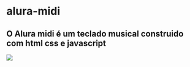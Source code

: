 # alura-midi
## O Alura midi é um teclado musical construido com html css e javascript

<img src="https://cdn1.gnarususercontent.com.br/1/358892/7c1be0c8-5a1d-4113-a25b-f3c348d4f99a.png">

